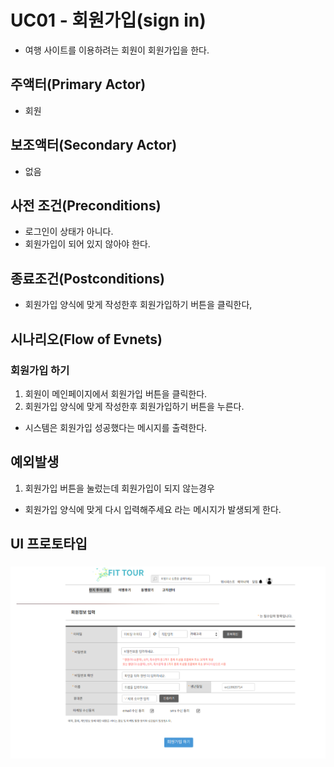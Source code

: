 # UC01 - 회원가입(sign in)
- 여행 사이트를 이용하려는 회원이 회원가입을 한다.

## 주액터(Primary Actor)
- 회원

## 보조액터(Secondary Actor)
- 없음

## 사전 조건(Preconditions)
- 로그인이 상태가 아니다.
- 회원가입이 되어 있지 않아야 한다.

## 종료조건(Postconditions)
- 회원가입 양식에 맞게 작성한후 회원가입하기 버튼을 클릭한다,


## 시나리오(Flow of Evnets)

### 회원가입 하기
1. 회원이 메인페이지에서 회원가입 버튼을 클릭한다.
2. 회원가입 양식에 맞게 작성한후 회원가입하기 버튼을 누른다.
- 시스템은 회원가입 성공했다는 메시지를 출력한다.



## 예외발생
1. 회원가입 버튼을 눌렀는데 회원가입이 되지 않는경우
- 회원가입 양식에 맞게 다시 입력해주세요 라는 메시지가 발생되게 한다.

## UI 프로토타입
###
![회원가입 양식](./images/signup.png)
